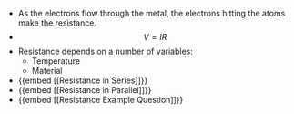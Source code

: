 - As the electrons flow through the metal, the electrons hitting the atoms make the resistance.
- $$V = IR$$
- Resistance depends on a number of variables:
	- Temperature
	- Material
- {{embed [[Resistance in Series]]}}
- {{embed [[Resistance in Parallel]]}}
- {{embed [[Resistance Example Question]]}}
